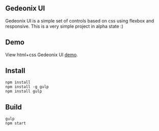 Gedeonix UI
-----------

Gedeonix UI is a simple set of controls based on css using flexbox and responsive.
This is a very simple project in alpha state :)

Demo
----

View html+css Gedeonix UI [demo](http://htmlpreview.github.io/?https://raw.githubusercontent.com/gedeonix/gedeonix-ui/master/index.html).

Install
-------

    npm install
    npm install -g gulp
    npm install gulp

Build
-----

    gulp
    npm start
